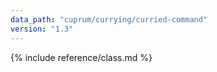 ```yaml
---
data_path: "cuprum/currying/curried-command"
version: "1.3"
---
```


{% include reference/class.md %}
